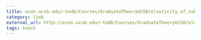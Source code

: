 ```yaml
---
title: ‎econ.ucsb.edu/~tedb/Courses/GraduateTheoryUCSB/elasticity_of_substitution2015.pdf
category: link
external_url: http://econ.ucsb.edu/~tedb/Courses/GraduateTheoryUCSB/elasticity_of_substitution2015.pdf
tags: teach
---
```

